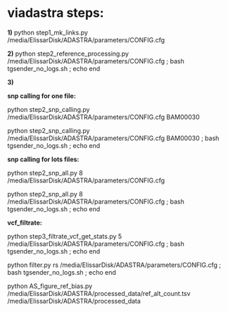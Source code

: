 # viadastra steps:

**1)** python step1_mk_links.py /media/ElissarDisk/ADASTRA/parameters/CONFIG.cfg

**2)** python step2_reference_processing.py /media/ElissarDisk/ADASTRA/parameters/CONFIG.cfg ; bash tgsender_no_logs.sh ; echo end

**3)** 

**snp calling for one file:**

python step2_snp_calling.py /media/ElissarDisk/ADASTRA/parameters/CONFIG.cfg BAM00030

python step2_snp_calling.py /media/ElissarDisk/ADASTRA/parameters/CONFIG.cfg BAM00030 ; bash tgsender_no_logs.sh ; echo end

**snp calling for lots files:**

python step2_snp_all.py 8 /media/ElissarDisk/ADASTRA/parameters/CONFIG.cfg

python step2_snp_all.py 8 /media/ElissarDisk/ADASTRA/parameters/CONFIG.cfg ; bash tgsender_no_logs.sh ; echo end

**vcf_filtrate:**

python step3_filtrate_vcf_get_stats.py 5 /media/ElissarDisk/ADASTRA/parameters/CONFIG.cfg ; bash tgsender_no_logs.sh ; echo end

python filter.py rs /media/ElissarDisk/ADASTRA/parameters/CONFIG.cfg ; bash tgsender_no_logs.sh ; echo end

python AS_figure_ref_bias.py /media/ElissarDisk/ADASTRA/processed_data/ref_alt_count.tsv /media/ElissarDisk/ADASTRA/processed_data